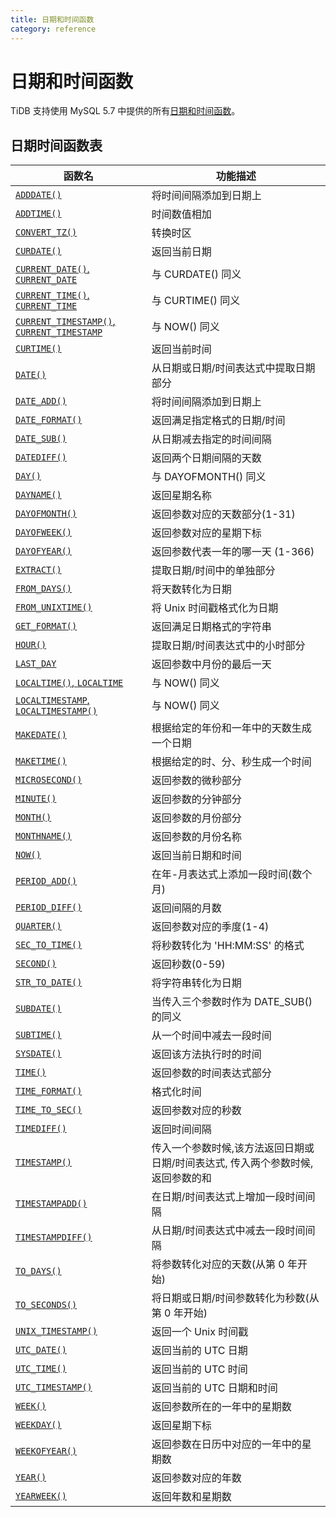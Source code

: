 ```yaml
---
title: 日期和时间函数
category: reference
---
```


# 日期和时间函数

TiDB 支持使用 MySQL 5.7 中提供的所有[日期和时间函数](https://dev.mysql.com/doc/refman/5.7/en/date-and-time-functions.html)。

## 日期时间函数表

| 函数名                                                                                                                                           | 功能描述                                        |
| --------------------------------------------------------------------------------------------------------------------------------------------- | ------------------------------------------- |
| [`ADDDATE()`](https://dev.mysql.com/doc/refman/5.7/en/date-and-time-functions.html#function_adddate)                                          | 将时间间隔添加到日期上                                 |
| [`ADDTIME()`](https://dev.mysql.com/doc/refman/5.7/en/date-and-time-functions.html#function_addtime)                                          | 时间数值相加                                      |
| [`CONVERT_TZ()`](https://dev.mysql.com/doc/refman/5.7/en/date-and-time-functions.html#function_convert-tz)                                    | 转换时区                                        |
| [`CURDATE()`](https://dev.mysql.com/doc/refman/5.7/en/date-and-time-functions.html#function_curdate)                                          | 返回当前日期                                      |
| [`CURRENT_DATE()`, `CURRENT_DATE`](https://dev.mysql.com/doc/refman/5.7/en/date-and-time-functions.html#function_current-date)                | 与 CURDATE() 同义                              |
| [`CURRENT_TIME()`, `CURRENT_TIME`](https://dev.mysql.com/doc/refman/5.7/en/date-and-time-functions.html#function_current-time)                | 与 CURTIME() 同义                              |
| [`CURRENT_TIMESTAMP()`, `CURRENT_TIMESTAMP`](https://dev.mysql.com/doc/refman/5.7/en/date-and-time-functions.html#function_current-timestamp) | 与 NOW() 同义                                  |
| [`CURTIME()`](https://dev.mysql.com/doc/refman/5.7/en/date-and-time-functions.html#function_curtime)                                          | 返回当前时间                                      |
| [`DATE()`](https://dev.mysql.com/doc/refman/5.7/en/date-and-time-functions.html#function_date)                                                | 从日期或日期/时间表达式中提取日期部分                         |
| [`DATE_ADD()`](https://dev.mysql.com/doc/refman/5.7/en/date-and-time-functions.html#function_date-add)                                        | 将时间间隔添加到日期上                                 |
| [`DATE_FORMAT()`](https://dev.mysql.com/doc/refman/5.7/en/date-and-time-functions.html#function_date-format)                                  | 返回满足指定格式的日期/时间                              |
| [`DATE_SUB()`](https://dev.mysql.com/doc/refman/5.7/en/date-and-time-functions.html#function_date-sub)                                        | 从日期减去指定的时间间隔                                |
| [`DATEDIFF()`](https://dev.mysql.com/doc/refman/5.7/en/date-and-time-functions.html#function_datediff)                                        | 返回两个日期间隔的天数                                 |
| [`DAY()`](https://dev.mysql.com/doc/refman/5.7/en/date-and-time-functions.html#function_day)                                                  | 与 DAYOFMONTH() 同义                           |
| [`DAYNAME()`](https://dev.mysql.com/doc/refman/5.7/en/date-and-time-functions.html#function_dayname)                                          | 返回星期名称                                      |
| [`DAYOFMONTH()`](https://dev.mysql.com/doc/refman/5.7/en/date-and-time-functions.html#function_dayofmonth)                                    | 返回参数对应的天数部分(1-31)                           |
| [`DAYOFWEEK()`](https://dev.mysql.com/doc/refman/5.7/en/date-and-time-functions.html#function_dayofweek)                                      | 返回参数对应的星期下标                                 |
| [`DAYOFYEAR()`](https://dev.mysql.com/doc/refman/5.7/en/date-and-time-functions.html#function_dayofyear)                                      | 返回参数代表一年的哪一天 (1-366)                        |
| [`EXTRACT()`](https://dev.mysql.com/doc/refman/5.7/en/date-and-time-functions.html#function_extract)                                          | 提取日期/时间中的单独部分                               |
| [`FROM_DAYS()`](https://dev.mysql.com/doc/refman/5.7/en/date-and-time-functions.html#function_from-days)                                      | 将天数转化为日期                                    |
| [`FROM_UNIXTIME()`](https://dev.mysql.com/doc/refman/5.7/en/date-and-time-functions.html#function_from-unixtime)                              | 将 Unix 时间戳格式化为日期                            |
| [`GET_FORMAT()`](https://dev.mysql.com/doc/refman/5.7/en/date-and-time-functions.html#function_get-format)                                    | 返回满足日期格式的字符串                                |
| [`HOUR()`](https://dev.mysql.com/doc/refman/5.7/en/date-and-time-functions.html#function_hour)                                                | 提取日期/时间表达式中的小时部分                            |
| [`LAST_DAY`](https://dev.mysql.com/doc/refman/5.7/en/date-and-time-functions.html#function_last-day)                                          | 返回参数中月份的最后一天                                |
| [`LOCALTIME()`, `LOCALTIME`](https://dev.mysql.com/doc/refman/5.7/en/date-and-time-functions.html#function_localtime)                         | 与 NOW() 同义                                  |
| [`LOCALTIMESTAMP`, `LOCALTIMESTAMP()`](https://dev.mysql.com/doc/refman/5.7/en/date-and-time-functions.html#function_localtimestamp)          | 与 NOW() 同义                                  |
| [`MAKEDATE()`](https://dev.mysql.com/doc/refman/5.7/en/date-and-time-functions.html#function_makedate)                                        | 根据给定的年份和一年中的天数生成一个日期                        |
| [`MAKETIME()`](https://dev.mysql.com/doc/refman/5.7/en/date-and-time-functions.html#function_maketime)                                        | 根据给定的时、分、秒生成一个时间                            |
| [`MICROSECOND()`](https://dev.mysql.com/doc/refman/5.7/en/date-and-time-functions.html#function_microsecond)                                  | 返回参数的微秒部分                                   |
| [`MINUTE()`](https://dev.mysql.com/doc/refman/5.7/en/date-and-time-functions.html#function_minute)                                            | 返回参数的分钟部分                                   |
| [`MONTH()`](https://dev.mysql.com/doc/refman/5.7/en/date-and-time-functions.html#function_month)                                              | 返回参数的月份部分                                   |
| [`MONTHNAME()`](https://dev.mysql.com/doc/refman/5.7/en/date-and-time-functions.html#function_monthname)                                      | 返回参数的月份名称                                   |
| [`NOW()`](https://dev.mysql.com/doc/refman/5.7/en/date-and-time-functions.html#function_now)                                                  | 返回当前日期和时间                                   |
| [`PERIOD_ADD()`](https://dev.mysql.com/doc/refman/5.7/en/date-and-time-functions.html#function_period-add)                                    | 在年-月表达式上添加一段时间(数个月)                         |
| [`PERIOD_DIFF()`](https://dev.mysql.com/doc/refman/5.7/en/date-and-time-functions.html#function_period-diff)                                  | 返回间隔的月数                                     |
| [`QUARTER()`](https://dev.mysql.com/doc/refman/5.7/en/date-and-time-functions.html#function_quarter)                                          | 返回参数对应的季度(1-4)                              |
| [`SEC_TO_TIME()`](https://dev.mysql.com/doc/refman/5.7/en/date-and-time-functions.html#function_sec-to-time)                                  | 将秒数转化为 'HH:MM:SS' 的格式                       |
| [`SECOND()`](https://dev.mysql.com/doc/refman/5.7/en/date-and-time-functions.html#function_second)                                            | 返回秒数(0-59)                                  |
| [`STR_TO_DATE()`](https://dev.mysql.com/doc/refman/5.7/en/date-and-time-functions.html#function_str-to-date)                                  | 将字符串转化为日期                                   |
| [`SUBDATE()`](https://dev.mysql.com/doc/refman/5.7/en/date-and-time-functions.html#function_subdate)                                          | 当传入三个参数时作为 DATE_SUB() 的同义                   |
| [`SUBTIME()`](https://dev.mysql.com/doc/refman/5.7/en/date-and-time-functions.html#function_subtime)                                          | 从一个时间中减去一段时间                                |
| [`SYSDATE()`](https://dev.mysql.com/doc/refman/5.7/en/date-and-time-functions.html#function_sysdate)                                          | 返回该方法执行时的时间                                 |
| [`TIME()`](https://dev.mysql.com/doc/refman/5.7/en/date-and-time-functions.html#function_time)                                                | 返回参数的时间表达式部分                                |
| [`TIME_FORMAT()`](https://dev.mysql.com/doc/refman/5.7/en/date-and-time-functions.html#function_time-format)                                  | 格式化时间                                       |
| [`TIME_TO_SEC()`](https://dev.mysql.com/doc/refman/5.7/en/date-and-time-functions.html#function_time-to-sec)                                  | 返回参数对应的秒数                                   |
| [`TIMEDIFF()`](https://dev.mysql.com/doc/refman/5.7/en/date-and-time-functions.html#function_timediff)                                        | 返回时间间隔                                      |
| [`TIMESTAMP()`](https://dev.mysql.com/doc/refman/5.7/en/date-and-time-functions.html#function_timestamp)                                      | 传入一个参数时候,该方法返回日期或日期/时间表达式, 传入两个参数时候, 返回参数的和 |
| [`TIMESTAMPADD()`](https://dev.mysql.com/doc/refman/5.7/en/date-and-time-functions.html#function_timestampadd)                                | 在日期/时间表达式上增加一段时间间隔                          |
| [`TIMESTAMPDIFF()`](https://dev.mysql.com/doc/refman/5.7/en/date-and-time-functions.html#function_timestampdiff)                              | 从日期/时间表达式中减去一段时间间隔                          |
| [`TO_DAYS()`](https://dev.mysql.com/doc/refman/5.7/en/date-and-time-functions.html#function_to-days)                                          | 将参数转化对应的天数(从第 0 年开始)                        |
| [`TO_SECONDS()`](https://dev.mysql.com/doc/refman/5.7/en/date-and-time-functions.html#function_to-seconds)                                    | 将日期或日期/时间参数转化为秒数(从第 0 年开始)                  |
| [`UNIX_TIMESTAMP()`](https://dev.mysql.com/doc/refman/5.7/en/date-and-time-functions.html#function_unix-timestamp)                            | 返回一个 Unix 时间戳                               |
| [`UTC_DATE()`](https://dev.mysql.com/doc/refman/5.7/en/date-and-time-functions.html#function_utc-date)                                        | 返回当前的 UTC 日期                                |
| [`UTC_TIME()`](https://dev.mysql.com/doc/refman/5.7/en/date-and-time-functions.html#function_utc-time)                                        | 返回当前的 UTC 时间                                |
| [`UTC_TIMESTAMP()`](https://dev.mysql.com/doc/refman/5.7/en/date-and-time-functions.html#function_utc-timestamp)                              | 返回当前的 UTC 日期和时间                             |
| [`WEEK()`](https://dev.mysql.com/doc/refman/5.7/en/date-and-time-functions.html#function_week)                                                | 返回参数所在的一年中的星期数                              |
| [`WEEKDAY()`](https://dev.mysql.com/doc/refman/5.7/en/date-and-time-functions.html#function_weekday)                                          | 返回星期下标                                      |
| [`WEEKOFYEAR()`](https://dev.mysql.com/doc/refman/5.7/en/date-and-time-functions.html#function_weekofyear)                                    | 返回参数在日历中对应的一年中的星期数                          |
| [`YEAR()`](https://dev.mysql.com/doc/refman/5.7/en/date-and-time-functions.html#function_year)                                                | 返回参数对应的年数                                   |
| [`YEARWEEK()`](https://dev.mysql.com/doc/refman/5.7/en/date-and-time-functions.html#function_yearweek)                                        | 返回年数和星期数                                    |
